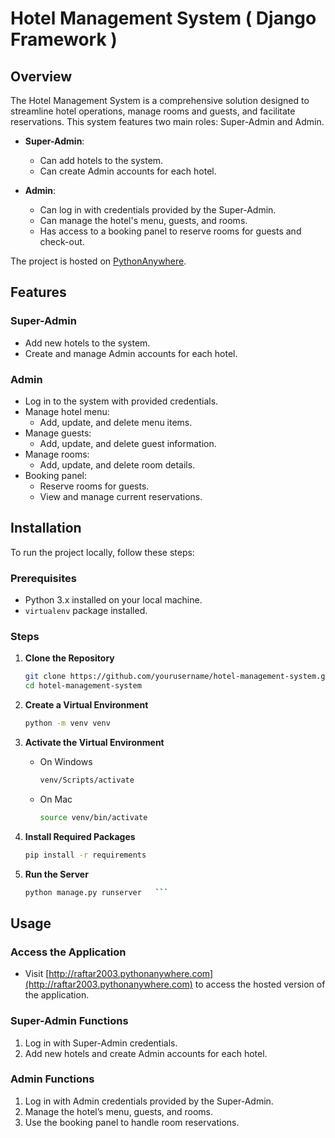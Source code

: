 # Hotel Management System ( Django Framework )

## Overview

The Hotel Management System is a comprehensive solution designed to streamline hotel operations, manage rooms and guests, and facilitate reservations. This system features two main roles: Super-Admin and Admin.

- **Super-Admin**:
  
  - Can add hotels to the system.
  - Can create Admin accounts for each hotel.
- **Admin**:
  
  - Can log in with credentials provided by the Super-Admin.
  - Can manage the hotel's menu, guests, and rooms.
  - Has access to a booking panel to reserve rooms for guests and check-out.

The project is hosted on [PythonAnywhere](http://raftar2003.pythonanywhere.com).

## Features

### Super-Admin

- Add new hotels to the system.
- Create and manage Admin accounts for each hotel.

### Admin

- Log in to the system with provided credentials.
- Manage hotel menu:
  - Add, update, and delete menu items.
- Manage guests:
  - Add, update, and delete guest information.
- Manage rooms:
  - Add, update, and delete room details.
- Booking panel:
  - Reserve rooms for guests.
  - View and manage current reservations.

## Installation

To run the project locally, follow these steps:

### Prerequisites

- Python 3.x installed on your local machine.
- `virtualenv` package installed.

### Steps

1. **Clone the Repository**
   
   ```bash
   git clone https://github.com/yourusername/hotel-management-system.git
   cd hotel-management-system
   ```
2. **Create a Virtual Environment**
   
   ```bash
   python -m venv venv
   ```
3. **Activate the Virtual Environment**
   
   - On Windows
     
     ```bash
     venv/Scripts/activate
     ```
   - On Mac
     
     ```bash
     source venv/bin/activate
     ```
4. **Install Required Packages**
   
   ```bash
   pip install -r requirements
   ```
5. **Run the Server**
   
   ```bash
   python manage.py runserver   ```
   ```

## Usage

### Access the Application

- Visit [http://raftar2003.pythonanywhere.com](http://raftar2003.pythonanywhere.com) to access the hosted version of the application.

### Super-Admin Functions

1. Log in with Super-Admin credentials.
2. Add new hotels and create Admin accounts for each hotel.

### Admin Functions

1. Log in with Admin credentials provided by the Super-Admin.
2. Manage the hotel’s menu, guests, and rooms.
3. Use the booking panel to handle room reservations.

